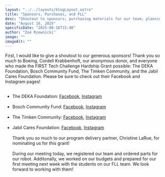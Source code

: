 ```yaml
---
layout: "../../layouts/blogLayout.astro"
title: "Sponsors, Purchases, and FLL"
desc: "Shoutout to sponsors; purchasing materials for our team; planning for our first FLL meeting"
date: "August 16, 2025"
specificDate: "2025-08-16T15:40"
author: "Zoë Rzewnicki"
image: ""
imageAlt: ""
---
```

First, I would like to give a shoutout to our generous sponsors! Thank you so much to Boeing, Cordell Krabbenhoft, our anonymous donor, and everyone who made the FIRST Tech Challenge Hardship Grant possible: The DEKA Foundation, Bosch Community Fund, The Timken Community, and the Jabil Cares Foundation. Please be sure to check out their Facebook and Instagram pages!
<br><br>
* The DEKA Foundation: [Facebook](https://info.firstinspires.org/e3t/Ctc/ZP+113/cc5l404/VWT0vJ3zDYMXW4d8bjH92m_3dW87_Sgk5B9CC3N1n_9Zj3lYM-W8wLKSR6lZ3pJN4V938NFYWT2W527rn18d1tbWW7YgXQ67HQQBYW5gjz1q4PZytfW607R6v6ZSLqrW8YFQ_k854nV0W4pFD1m4K8WVTW4P75kJ34ryJkV-nlbZ7qNmBBW5llDT367fR6zN2ZcLfYk-HP0W1nSVcs4d6l4fW6w4hVX52BSs4W8tK03Q38f3m0W52lthm6Z8jDSN82RtYVSGj5LW2Tz3Q_30qcd8W3vS_Ds6pZ2FYW1jR3Pc6zKDfSW27LQ981_m2rvW7LFW7D2dM3FkN5glMFrFkMq-W6c4S1x1N3vMGW6yyVyK6shL18W3cRNF14kkwvkW5cmssd4DNlmKVRFKjf2_xQBtW7rbHxr6G-JwWf3hVbBq04), [Instagram](https://info.firstinspires.org/e3t/Ctc/ZP+113/cc5l404/VWT0vJ3zDYMXW4d8bjH92m_3dW87_Sgk5B9CC3N1n_9YK3lYM-W7lCdLW6lZ3lrV7QxLw4TXXQfW2fSyp18nm_N0W6TX4y76wL-fpN6dB-XB74m8xW72mH7W2pNgxtW41vtd_35s56mW8QCJW099cyKFVwHrCr32H8RnN4TLkP0GVRqKW1ggQnS2QT2lyW7660bK6WrjS1W28WW1z6NNPBKW4GXmz4574lmZW1Yp5r93D56zjW5S6PWq1QN4kZW21HdYf2yDR_hW47g4xp302JrGW76D61w4TbMxBW2-Gz1x34WsK2W7KxNF-1NSPDSW6QxWVD3d87ngW3gHtMj7678sXVNyy_P1nRpMXW1CSywd320GBJf8stMjM04) 
<br><br>
* Bosch Community Fund: [Facebook](https://info.firstinspires.org/e3t/Ctc/ZP+113/cc5l404/VWT0vJ3zDYMXW4d8bjH92m_3dW87_Sgk5B9CC3N1n_9Yq3lYM-W6N1vHY6lZ3pDW65r8V-956nh5N6ctt3ZfZLDKW1clT-f6C--KMW4vxhT06yZHKzW2R2YqT7lJWNfW8Z-pQF78QynkW5F7-9j58b96HW6bWzS33hP511MSGTPxTLhMbW1qJ9y53qqMFZW8PndC61ft_gtW8Wk61m44LNZ9W3Bvg6H7YmtkWW4jg67g8FX6GjW3t3xZ85FqCmYW3jz30b7Xkmp_W4F4hrH9kLmxWW58g_cV54bZ8gW2W1ZH-8HHxpKW6Qn1dR1yQD1zW6G_gcG3fBpY5W4BJJGx3TD-Pyf6PDcHH04), [Instagram](https://info.firstinspires.org/e3t/Ctc/ZP+113/cc5l404/VWT0vJ3zDYMXW4d8bjH92m_3dW87_Sgk5B9CC3N1n_9Yq3lYM-W6N1vHY6lZ3m4W6mx5bY7dyVzkW4FrzMm4vbM5RW2Z9_xk8gtyN4W1jz1Mc527TfqW8nB-fk4j5lnlW5kZvJw9gRWBDVPBpJ21XSyzJW4kqQ0c8mD2xYW2nKl0X2pJfFZW3byjf57_X7xzW5t0T694z-L5nW64cC6V8lYz_JW8G1fW-7bD2_wW2x6JmN2Rb8VsW3vYgJ07_fq99W5PWPvJ1mWXFjW2wQ3Vk4PK-9GW446TKL8_YS-wN6xhQbxwwT5HW4cxTbq4Q2KDRW7DgHyl1GvLrXN8vdJ1kKV2dcf48kgJF04)
<br><br>
* The Timken Community: [Facebook](https://info.firstinspires.org/e3t/Ctc/ZP+113/cc5l404/VWT0vJ3zDYMXW4d8bjH92m_3dW87_Sgk5B9CC3N1n_9Yq3lYM-W6N1vHY6lZ3lMN1_JCCb9BSx_W6mhNf9510X2JW3pxBgj2v_fJbW5XYPjM4CSH6NW63CLRz1fWnpgW1PYvXY2LGQxJW767jw099GlDpVm1wfQ94g2pfW3PQMtm2_dgsgW42Tp2B7FH4KGN6Dln5LD7r4bW4qgHW25pNc3YN5cT3xxNrTgHV5S52M7Qw6pSW983Qr185CBMXN6fHt7PNd16_W5v20J_7fJg7wW2n5s9W6nk_FtW3Rbd9P2YjYhLN6mpCGgPxtZpW3lD5pl8gbtMFW85mZ3t667ZYbf31fVWx04), [Instagram](https://info.firstinspires.org/e3t/Ctc/ZP+113/cc5l404/VWT0vJ3zDYMXW4d8bjH92m_3dW87_Sgk5B9CC3N1n_9YK3lYM-W7lCdLW6lZ3mBW36c3x97yGcy8W8qLwdr4cB20RW6JggSl71fc0YVpPKXn3vMF0tW8158jB4p1QM4W5kS8yv4g-fmMVNP2fD1rk3KqW97Gwmy1xZlG2W4Dz2B73FzPT5W2c61Tr6-NHLfW7fbyMn5dNjGjW6bgwQK7pdkYBW5BbrZt1q151yMx22Y6RKt_XW7NJlmK9kl-mwW67P8HS1tYCvGW1yFvlP1QjwMqW81xYjM7wBNKBVf6nbg8GsCsSW1G72MJ7VwnxJN4RF9756JlgCN4qtkR57qpVxW6SVlCl70Bwr9N3QpZk92YNd4f1sRknH04)
<br><br>
* Jabil Cares Foundation: [Facebook](https://info.firstinspires.org/e3t/Ctc/ZP+113/cc5l404/VWT0vJ3zDYMXW4d8bjH92m_3dW87_Sgk5B9CC3N1n_9Yq3lYM-W6N1vHY6lZ3lzVL9G1J60mr76VscPMr6CDwXfW7FZbpV69ggdpV30gBT49y7RbW6gNwV663s4xBVJ6gfb8bkf_zW3bJt2m7d2V93Vsdgr_8kcwTKW2W7gCv72KJ5CW3VTDqg1HvPy5W2qwmnd5QRfTwW2kF0278-Z5mWW1R7vv04gqt6_W5cWFm67VDnjmW8T3ywt4y5mtFW8t4Nlr2b9V3WV9q-gY6q5yQdW8CbmfM8mpsSTN3DK1XrQJbDkW12_dnX7rr7N3W5rj2FQ2mhp_mVQr4q45Q-t7Nf4z-dmg04), [Instagram](https://info.firstinspires.org/e3t/Ctc/ZP+113/cc5l404/VWT0vJ3zDYMXW4d8bjH92m_3dW87_Sgk5B9CC3N1n_9Yq3lYM-W6N1vHY6lZ3msW6R06-P5Ll-BcW1GXxCy8vvvTtW1sfpcN4rv36JW3wMsPD1qYc4GN3CbJD2LbVQJN4JwwywCxwWLW8pHd2780sch7N5pYGwXQ6NM9VmjZjp3q06DhVzf4Sx85CKwbW1s2_GF88Pt1kW51l5wM71BW0CW4SpldD3Xy-0kW28y6dP7Ntj5BN5_TxF7xdLxVV2Shvk1J-YVwW7M61pY7v-Vv0W9cXtnr4kw29pW5N_87z7MR5YmW5NSxHz2nCV-gW5nZkqb2bTt5DW2WkTqq5PN_yVdr958n04)
<br><br>
Thank you so much to our program delivery partner, Christine LaRue, for nominating us for this grant!
<br><br>
During our meeting today, we registered our team and ordered parts for our robot. Additonally, we worked on our budgets and prepared for our first meeting next week with the students on our FLL team. We look forward to working with them!
